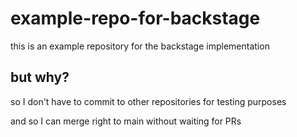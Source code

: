 # example-repo-for-backstage

this is an example repository for the backstage implementation

## but why?

so I don't have to commit to other repositories for testing purposes

and so I can merge right to main without waiting for PRs
